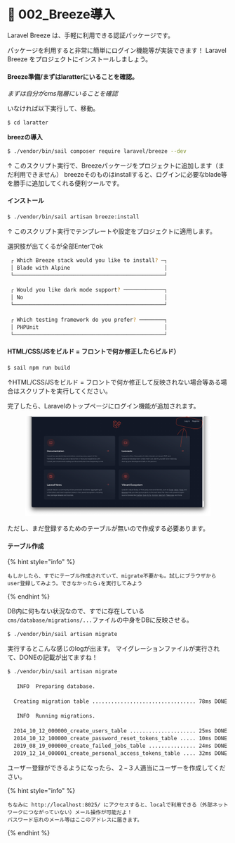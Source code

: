 # 🍎 002\_Breeze導入

Laravel Breeze は、手軽に利用できる認証パッケージです。

パッケージを利用すると非常に簡単にログイン機能等が実装できます！ Laravel Breeze をプロジェクトにインストールしましょう。

#### Breeze準備/まずはlaratterにいることを確認。

_まずは自分がcms階層にいることを確認_

いなければ以下実行して、移動。

```bash
$ cd laratter
```

**breezの導入**

```bash
$ ./vendor/bin/sail composer require laravel/breeze --dev
```
↑ このスクリプト実行で、Breezeパッケージをプロジェクトに追加します（まだ利用できません）
breezeそのものはinstallすると、ログインに必要なblade等を勝手に追加してくれる便利ツールです。


#### インストール

```bash
$ ./vendor/bin/sail artisan breeze:install
```
↑ このスクリプト実行でテンプレートや設定をプロジェクトに適用します。


選択肢が出てくるが全部Enterでok

```bash
 ┌ Which Breeze stack would you like to install? ─┐
 │ Blade with Alpine                              │
 └────────────────────────────────────────────────┘

 ┌ Would you like dark mode support? ─────────────┐
 │ No                                             │
 └────────────────────────────────────────────────┘

 ┌ Which testing framework do you prefer? ────────┐
 │ PHPUnit                                        │
 └────────────────────────────────────────────────┘
```

#### HTML/CSS/JSをビルド = フロントで何か修正したらビルド）

```bash
$ sail npm run build
```
↑HTML/CSS/JSをビルド = フロントで何か修正して反映されない場合等ある場合はスクリプトを実行してください。


完了したら、Laravelのトップページにログイン機能が追加されます。

<figure><img src="../.gitbook/assets/laravel/002/laravel_002_010.png" alt=""><figcaption></figcaption></figure>

ただし、まだ登録するためのテーブルが無いので作成する必要あります。

#### テーブル作成

{% hint style="info" %}
```
もしかしたら、すでにテーブル作成されていて、migrate不要かも。試しにブラウザからuser登録してみよう。できなかったら↓を実行してみよう
```
{% endhint %}

DB内に何もない状況なので、すでに存在している`cms/database/migrations/...`ファイルの中身をDBに反映させる。

```bash
$ ./vendor/bin/sail artisan migrate
```

実行するとこんな感じのlogが出ます。 マイグレーションファイルが実行されて、DONEの記載が出てますね！

```bash
$ ./vendor/bin/sail artisan migrate

   INFO  Preparing database.  

  Creating migration table ................................. 78ms DONE

   INFO  Running migrations.  

  2014_10_12_000000_create_users_table ..................... 25ms DONE
  2014_10_12_100000_create_password_reset_tokens_table ..... 10ms DONE
  2019_08_19_000000_create_failed_jobs_table ............... 24ms DONE
  2019_12_14_000001_create_personal_access_tokens_table .... 32ms DONE

```

ユーザー登録ができるようになったら、２−３人適当にユーザーを作成してください。


{% hint style="info" %}
```
ちなみに http://localhost:8025/ にアクセスすると、localで利用できる（外部ネットワークにつながっていない）メール操作が可能だよ！
パスワード忘れのメール等はここのアドレスに届きます。
```
{% endhint %}
